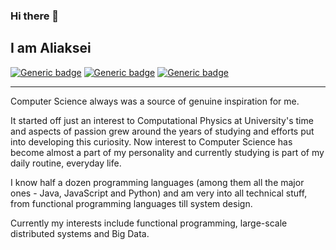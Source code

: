 ### Hi there 👋

I am Aliaksei
---

[![Generic badge](https://img.shields.io/badge/Name-Aliaksei%20Kaliutau-blue.svg)](https://github.com/akalu)
[![Generic badge](https://img.shields.io/badge/Pronouns-he/him-blue.svg)](https://pronoun.is/he)
[![Generic badge](https://img.shields.io/badge/Contact%20me-click%20here-blue.svg)](mailto:k5771k@gmail.com)

---

Computer Science always was a source of genuine inspiration for me. 

It started off just an interest to Computational Physics at University's time and aspects of passion grew around the years of studying and efforts put into developing this curiosity.
Now interest to Computer Science has become almost a part of my personality and currently studying is part of my daily routine, everyday life.

I know half a dozen programming languages (among them all the major ones - Java, JavaScript and Python) and am very into all technical stuff, from functional programming languages till system design.

Currently my interests include functional programming, large-scale distributed systems and Big Data.

